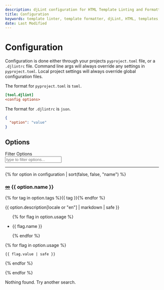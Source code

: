 ```yaml
---
description: djLint configuration for HTML Template Linting and Formatting. Take advantage of the many formatter options.
title: Configuration
keywords: template linter, template formatter, djLint, HTML, templates, formatter, linter, configuration
date: Last Modified
---
```


# Configuration

Configuration is done either through your projects `pyproject.toml` file, or a `.djlintrc` file. Command line args will always override any settings in `pyproject.toml`. Local project settings will always override global configuration files.

The format for `pyproject.toml` is `toml`.

```ini
[tool.djlint]
<config options>
```

The format for `.djlintrc` is `json`.

```json
{
  "option": "value"
}
```

## Options

<div class="field">
  <label class="label">Filter Options</label>
  <div class="control">
    <input id="filter" class="input" type="text" placeholder="type to filter options..." />

  </div>
</div>
<script>
const hideAll=() => {
    (document.querySelectorAll('.option') || []).forEach((x) => {
                x.classList.add('is-hidden')
        })
}
const showAll=() => {
    (document.querySelectorAll('.option') || []).forEach((x) => {
                x.classList.remove('is-hidden')
        })
}
var search_data = {{ configuration | dump | safe }};
document.querySelector('#filter').addEventListener('input', (event) => {
    document.querySelector('#no-matches').classList.add('is-hidden');
      if (event.target.value === ''){
        showAll()
      } else {
        var regex = new RegExp(event.target.value.replaceAll(' ', '.*[ _-].*'), 'gmi'),
        matches=[]
        search_data.forEach((obj) => {
        if (JSON.stringify(obj).match(regex)) {
            matches.push(obj.name)
        }
        if(matches.length > 0){
             document.querySelector('#no-matches').classList.add('is-hidden');
        (document.querySelectorAll('.option') || []).forEach((x) => {
            if (matches.includes(x.getAttribute('data-name'))){
                x.classList.remove('is-hidden')
            }
            else {
                x.classList.add('is-hidden')
            }
        })} else {
            hideAll();
            document.querySelector('#no-matches').classList.remove('is-hidden');
        }
        })
        }
    })
    </script>
<hr />

{% for option in configuration | sort(false, false, "name") %}

<div class="option has-background-white-ter p-3 my-3 is-rounded" data-name="{{option.name}}">
<div class="is-flex is-justify-content-space-between">
    <h3 class="title is-3">
        <a class="link bn" href="#{{ option.name | slugify }}">∞</a> {{ option.name }}</h3>
    <div class="tags is-inline-block">{% for tag in option.tags %}<span class="tag is-family-sans-serif is-link has-text-weight-medium">{{ tag }}</span>{% endfor %}</div></div>

<p>{{ option.description[locale or "en"] | markdown | safe }}</p>

<div class="tabs">
<ul>

{% for flag in option.usage %}

<li class="{% if loop.index == 1 %}is-active{% endif %}"><a tab="{{- flag.name | slugify -}}-tab">{{ flag.name }}</a></li>

{% endfor %}

</ul>
</div>

<div class="tab-container">
{% for flag in option.usage %}
<div class="tab {% if loop.index == 1 %}is-active{% endif %}"id="{{- flag.name | slugify -}}-tab">

```{% if flag.name == "pyproject.toml" %}toml{% else %}json{% endif %}
{{ flag.value | safe }}
```

</div>
{% endfor %}

</div></div>

{% endfor %}

<div id="no-matches" class="is-hidden mb-5">Nothing found. Try another search.</div>

<script>
document.addEventListener('click', function (e) {
  if (
    e.target.closest('.tabs li a') &&
    e.target.closest('.tabs li a').hasAttribute('tab')
  ) {
    var tabLinks = document.querySelectorAll('.tabs li.is-active');
    for (var l = 0; l < tabLinks.length; l++) {
      tabLinks[l].classList.remove('is-active');
    }

    var tabs = document.querySelectorAll('.tab.is-active');

    for (var i = 0; i < tabs.length; i++) {
      tabs[i].classList.remove('is-active');
    }

    var activeBox = document.querySelectorAll('.tab#' + e.target.getAttribute('tab'))
    for(var y= 0; y < activeBox.length; y++){
      activeBox[y].classList.add('is-active');
    }

    var activeTab = document.querySelectorAll('a[tab="' + e.target.getAttribute('tab') + '"]')
    for(var y= 0; y < activeTab.length; y++){
      activeTab[y].parentElement.classList.add('is-active');
    }
  }
});
</script>
